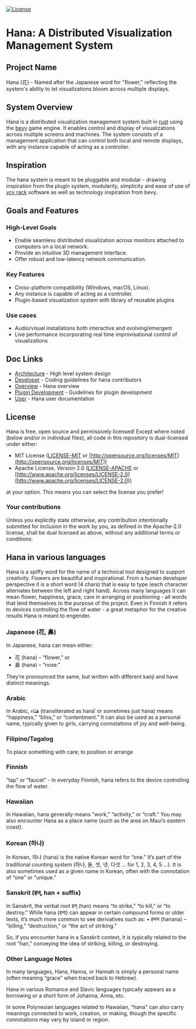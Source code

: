 [![License](https://img.shields.io/badge/license-MIT%2FApache-blue.svg)](https://github.com/bevyengine/bevy#license)

# Hana: A Distributed Visualization Management System
## Project Name
Hana (花) - Named after the Japanese word for "flower," reflecting the system's ability to let visualizations bloom across multiple displays.
## System Overview
Hana is a distributed visualization management system built in [rust](https://www.rust-lang.org) using the [bevy](https://bevyengine.org/) game engine. It enables control and display of visualizations across multiple screens and machines. The system consists of a management application that can control both local and remote displays, with any instance capable of acting as a controller.
## Inspiration
The hana system is meant to be pluggable and modular - drawing inspiration from the plugin system, modularity, simplicity and ease of use of [vcv rack](https://vcvrack.com) software as well as technology inspiration from bevy.
## Goals and Features
### High-Level Goals
- Enable seamless distributed visualization across monitors attached to computers on a local network.
- Provide an intuitive 3D management interface.
- Offer robust and low-latency network communication.
### Key Features
- Cross-platform compatibility (Windows, macOS, Linux).
- Any instance is capable of acting as a controller.
- Plugin-based visualization system with library of reusable plugins
### Use cases
- Audio/visual installations both interactive and evolving/emergent
- Live performance incorporating real time improvisational control of visualizations
## Doc Links
- [Architecture](./docs/architecture/README.md) - High level system design
- [Developer](./docs/developer/README.md) - Coding guidelines for hana contributors
- [Overview](./README.md) - Hana overview
- [Plugin Development](docs/visualization/README.md) - Guidelines for plugin development
- [User](./docs/developer/README.md) - Hana user documentation

## License
Hana is free, open source and permissively licensed!
Except where noted (below and/or in individual files), all code in this repository is dual-licensed under either:

* MIT License ([LICENSE-MIT](LICENSE-MIT) or [http://opensource.org/licenses/MIT](http://opensource.org/licenses/MIT))
* Apache License, Version 2.0 ([LICENSE-APACHE](LICENSE-APACHE) or [http://www.apache.org/licenses/LICENSE-2.0](http://www.apache.org/licenses/LICENSE-2.0))

at your option.
This means you can select the license you prefer!

### Your contributions

Unless you explicitly state otherwise,
any contribution intentionally submitted for inclusion in the work by you,
as defined in the Apache-2.0 license,
shall be dual licensed as above,
without any additional terms or conditions.


## Hana in various languages
Hana is a spiffy word for the name of a technical tool designed to support creativity. 
Flowers are beautiful and inspirational. From a human developer perspective it is a 
short word (4 chars) that is easy to type (each character alternates between the left 
and right hand). Across many languages it can mean flower, happiness, grace, care in 
arranging or positioning - all words that lend themselves to the purpose of the project. 
Even in Finnish it refers to devices controlling the flow of water - a great metaphor 
for the creative results Hana is meant to engender.
### Japanese (花, 鼻)
In Japanese, hana can mean either:
- 花 (hana) – “flower,” or
- 鼻 (hana) – “nose.”

They’re pronounced the same, but written with different kanji and have distinct meanings.
### Arabic
In Arabic, هَنَاء (transliterated as hanāʾ or sometimes just hana) means “happiness,” “bliss,” or “contentment.” It can also be used as a personal name, typically given to girls, carrying connotations of joy and well-being.
### Filipino/Tagalog
To place something with care; to position or arrange
### Finnish
“tap” or “faucet” - In everyday Finnish, hana refers to the device controlling the flow of water.
### Hawaiian
In Hawaiian, hana generally means “work,” “activity,” or “craft.” You may also encounter Hana as a place name (such as the area on Maui’s eastern coast).
### Korean (하나)
In Korean, 하나 (hana) is the native Korean word for “one.” It’s part of the traditional counting system (하나, 둘, 셋, 넷, 다섯 … for 1, 2, 3, 4, 5 …). It is also sometimes used as a given name in Korean, often with the connotation of “one” or “unique.”
### Sanskrit (हन्, han + suffix)
In Sanskrit, the verbal root हन् (han) means “to strike,” “to kill,” or “to destroy.” While hana (हना) can appear in certain compound forms or older texts, it’s much more common to see derivatives such as:
•	हनन (hanana) – “killing,” “destruction,” or “the act of striking.”

So, if you encounter hana in a Sanskrit context, it is typically related to the root “han,” conveying the idea of striking, killing, or destroying.
### Other Language Notes
In many languages, Hana, Hanna, or Hannah is simply a personal name (often meaning “grace” when traced back to Hebrew).

Hana in various Romance and Slavic languages typically appears as a borrowing or a short form of Johanna, Anna, etc.

In some Polynesian languages related to Hawaiian, "hana" can also carry meanings connected to work, creation, or making, though the specific connotations may vary by island or region.
